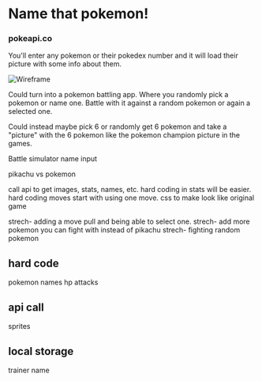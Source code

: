 # Name that pokemon!

### pokeapi.co

You'll enter any pokemon or their pokedex number and it will load their picture with some info about them.


![Wireframe](https://i.imgur.com/rXO8UBC.png?1)


Could turn into a pokemon battling app. Where you randomly pick a pokemon or name one. Battle with it against a random pokemon or again a selected one.

Could instead maybe pick 6 or randomly get 6 pokemon and take a "picture" with the 6 pokemon like the pokemon champion picture in the games.








Battle simulator
name input

pikachu vs pokemon

call api to get images, stats, names, etc.
hard coding in stats will be easier.
hard coding moves
start with using one move.
css to make look like original game

strech- adding a move pull and being able to select one.
strech- add more pokemon you can fight with instead of pikachu
strech- fighting random pokemon




## hard code
pokemon names
hp
attacks


## api call
sprites


## local storage 
trainer name

